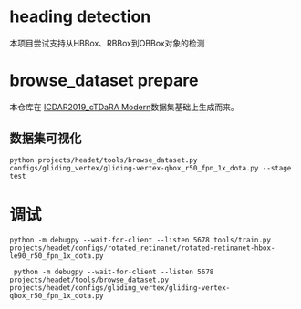 # heading detection

本项目尝试支持从HBBox、RBBox到OBBox对象的检测

# browse_dataset prepare

本仓库在 [ICDAR2019_cTDaRA Modern](https://github.com/cndplab-founder/ICDAR2019_cTDaR)数据集基础上生成而来。


## 数据集可视化

```shell
python projects/headet/tools/browse_dataset.py configs/gliding_vertex/gliding-vertex-qbox_r50_fpn_1x_dota.py --stage test
```



# 调试

```shell
python -m debugpy --wait-for-client --listen 5678 tools/train.py projects/headet/configs/rotated_retinanet/rotated-retinanet-hbox-le90_r50_fpn_1x_dota.py
```

```shell
 python -m debugpy --wait-for-client --listen 5678 projects/headet/tools/browse_dataset.py projects/headet/configs/gliding_vertex/gliding-vertex-qbox_r50_fpn_1x_dota.py
 ```